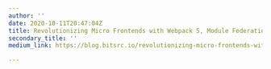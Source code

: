 ```yaml
---
author: ''
date: 2020-10-11T20:47:04Z
title: Revolutionizing Micro Frontends with Webpack 5, Module Federation and Bit
secondary_title: ''
medium_link: https://blog.bitsrc.io/revolutionizing-micro-frontends-with-webpack-5-module-federation-and-bit-99ff81ceb0

---
```

